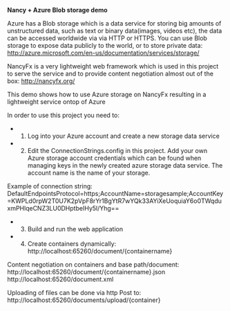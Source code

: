 **Nancy + Azure Blob storage demo**

Azure has a Blob storage which is a data service for storing big amounts of unstructured data,
such as text or binary data(images, videos etc), the data can be accessed worldwide via via HTTP or HTTPS.
You can use Blob storage to expose data publicly to the world, or to store private data:
http://azure.microsoft.com/en-us/documentation/services/storage/

NancyFx is a very lightweight web framework which is used in this project to serve the service
and to provide content negotiation almost out of the box:
http://nancyfx.org/

This demo shows how to use Azure storage on NancyFx resulting in a lightweight service ontop of Azure

In order to use this project you need to:
- 1. Log into your Azure account and create a new storage data service
- 2. Edit the ConnectionStrings.config in this project. Add your own Azure storage account
credentials which can be found when managing keys in the newly created azure storage data service. 
The account name is the name of your storage.

Example of connection string: DefaultEndpointsProtocol=https;AccountName=storagesample;AccountKey=KWPLd0rpW2T0U7K2pVpF8rYr1BgYtR7wYQk33AYiXeUoquiaY6o0TWqduxmPHlqeCNZ3LU0DHptbeIHy5l/Yhg==
- 3. Build and run the web application
- 4. Create containers dynamically:
http://localhost:65260/document/{containername}


Content negotiation on containers and base path/document:
http://localhost:65260/document/{containername}.json
http://localhost:65260/document.xml

Uploading of files can be done via http Post to:
http://localhost:65260/documents/upload/{container}


